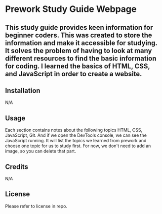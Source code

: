 # Prework Study Guide Webpage

## This study guide provides keen information for beginner coders. This was created to store the information and make it accessible for studying. It solves the problem of having to look at many different resources to find the basic information for coding. I learned the basics of HTML, CSS, and JavaScript in order to create a website.


## Installation

N/A

## Usage

Each section contains notes about the following topics HTML, CSS, JavaScript, Git. And if we open the DevTools console, we can see the JavaScript running. It will list the topics we learned from prework and choose one topic for us to study first. For now, we don't need to add an image, so you can delete that part.

## Credits

N/A

## License

Please refer to license in repo.



